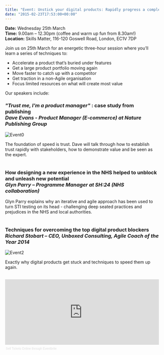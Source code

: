 ```yaml
---
title: "Event: Unstick your digital products: Rapidly progress a complex product or portfolio of stalled products"
date: "2015-02-23T17:53:00+00:00"
---
```


<p><b>Date:</b> Wednesday 25th March<br/>
<b>Time:</b> 9.00am – 12.30pm (coffee and warm up fun from 8.30am!)<br/>
<b>Location:</b> Skills Matter, 116-120 Goswell Road, London, EC1V 7DP
<br/></p>

Join us on 25th March for an energetic three-hour session where you’ll learn a series of techniques to:

- Accelerate a product that’s buried under features<br/>
- Get a large product portfolio moving again<br/>
- Move faster to catch up with a competitor<br/>
- Get traction in a non-Agile organisation<br/>
- Focus limited resources on what will create most value<br/>

<p>Our speakers include:<br/>
<h3><b><i>"Trust me, I’m a product manager" </i>: case study from publishing</b><br/>
<i>Dave Evans - Product Manager (E-commerce) at Nature Publishing Group</i></h3></p>

<p><img src="https://s3-eu-west-1.amazonaws.com/unboxed-web-images/0fe007d407e7d68161b40f47f196c592.png" alt="Event0"/></p>

<p>The foundation of speed is trust. Dave will talk through how to establish trust rapidly with stakeholders, how to demonstrate value and be seen as the expert.<br/>
<br/></p>

<h3><b>How designing a new experience in the NHS helped to unblock and unleash new potential</b><br/>
<i>Glyn Parry – Programme Manager at SH:24 (NHS collaboration)</i></h3>

<p>Glyn Parry explains why an iterative and agile approach has been used to turn STI testing on its head - challenging deep seated practices and prejudices in the NHS and local authorities.<br/>
<br/></p>

<h3><b>Techniques for overcoming the top digital product blockers</b><br/>
<i>Richard Stobart – CEO, Unboxed Consulting, Agile Coach of the Year 2014</i></h3>

<p><img src="https://s3-eu-west-1.amazonaws.com/unboxed-web-images/281c9ba6ce6e8ca517c18ac5495c9f88.png" alt="Event2"/></p>

<p>Exactly why digital products get stuck and techniques to speed them up again.<br/>
<br/></p>

<div><iframe  src="https://eventbrite.co.uk/tickets-external?eid=15872783924&amp;ref=etckt" frameborder="0" height="214" width="100%" vspace="0" hspace="0" marginheight="5" marginwidth="5" scrolling="auto" allowtransparency="true"></iframe><div style="font-family:Helvetica, Arial; font-size:10px; padding:5px 0 5px; margin:2px; width:100%; text-align:left;" ><a style="color:#ddd; text-decoration:none;" target="_blank" href="http://www.eventbrite.co.uk/r/etckt">Sell Tickets Online</a> <span style="color:#ddd;">through</span> <a style="color:#ddd; text-decoration:none;" target="_blank" href="http://www.eventbrite.co.uk?ref=etckt">Eventbrite</a></div></div>
